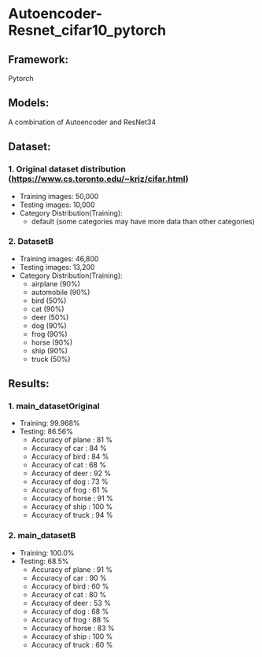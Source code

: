 # Autoencoder-Resnet_cifar10_pytorch

## Framework:
Pytorch

## Models:
A combination of Autoencoder and ResNet34

## Dataset:
### 1. Original dataset distribution (https://www.cs.toronto.edu/~kriz/cifar.html)
* Training images: 50,000
* Testing images: 10,000
* Category Distribution(Training):
   - default (some categories may have more data than other categories)

### 2. DatasetB
* Training images: 46,800
* Testing images: 13,200
* Category Distribution(Training):
   - airplane (90%)
   - automobile (90%)
   - bird (50%)
   - cat (90%)
   - deer (50%)
   - dog (90%)
   - frog (90%)
   - horse (90%)
   - ship (90%)
   - truck (50%)

## Results:
### 1. main_datasetOriginal
 - Training: 99.968%
 - Testing: 86.56%
    - Accuracy of plane : 81 %
    - Accuracy of   car : 84 %
    - Accuracy of  bird : 84 %
    - Accuracy of   cat : 68 %
    - Accuracy of  deer : 92 %
    - Accuracy of   dog : 73 %
    - Accuracy of  frog : 61 %
    - Accuracy of horse : 91 %
    - Accuracy of  ship : 100 %
    - Accuracy of truck : 94 %


### 2. main_datasetB
 - Training: 100.0%
 - Testing: 68.5%
    - Accuracy of plane : 91 %
    - Accuracy of   car : 90 %
    - Accuracy of  bird : 60 %
    - Accuracy of   cat : 80 %
    - Accuracy of  deer : 53 %
    - Accuracy of   dog : 68 %
    - Accuracy of  frog : 88 %
    - Accuracy of horse : 83 %
    - Accuracy of  ship : 100 %
    - Accuracy of truck : 60 %



